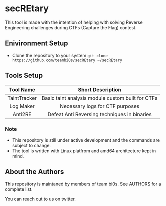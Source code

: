 # secREtary 

This tool is made with the intention of helping with solving Reverse Engineering
challenges during CTFs (Capture the Flag) contest.

## Enivironment Setup 

- Clone the repository to your system `git clone https://github.com/teambi0s/secREtary ~/secREtary`

## Tools Setup

|Tool Name|Short Description|
|:-:|:-:|
|TaintTracker|Basic taint analysis module custom built for CTFs|
|Log Maker|Necessary logs for CTF purposes|
|Anti2RE|Defeat Anti Reversing techniques in binaries|

### Note
* This repository is still under active development and the commands are subject to change.
* The tool is written with Linux platfrom and amd64 architecture kept in mind.

## About the Authors

This repository is maintaned by members of team bi0s. See AUTHORS for a complete list.

You can reach out to us on twitter.
